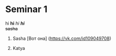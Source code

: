 # Seminar 1
hi
**hi**
*hi*
***hi***  
~~sasha~~

1. Sasha [Вот она] (https://vk.com/id109049708)

2. Katya

